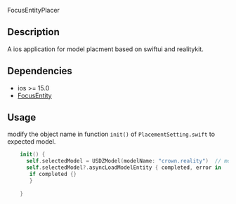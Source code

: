 FocusEntityPlacer

## Description
A ios application for model placment based on swiftui and realitykit.

## Dependencies
* ios >= 15.0
* [FocusEntity](https://github.com/maxxfrazer/FocusEntity)

## Usage
modify the object name in function `init()` of `PlacementSetting.swift` to expected model.
```swift
    init() {
      self.selectedModel = USDZModel(modelName: "crown.reality")  // modify the model name here
      self.selectedModel?.asyncLoadModelEntity { completed, error in
       if completed {}
       }
        
    }

```